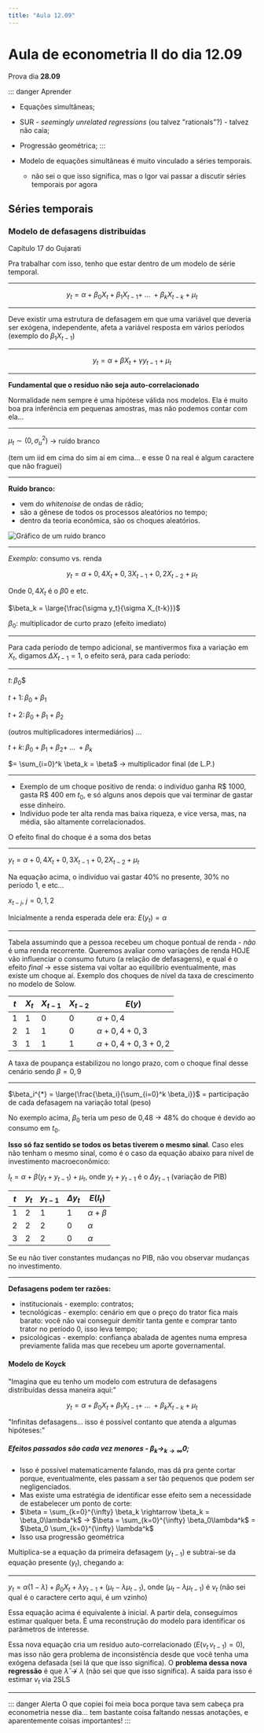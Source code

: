 ```yaml
---
title: "Aula 12.09"
---
```


# Aula de econometria II do dia 12.09

Prova dia **28.09**

::: danger Aprender
- Equações simultâneas;
- SUR - _seemingly unrelated regressions_ (ou talvez "rationals"?) - talvez não caia;
- Progressão geométrica;
:::

- Modelo de equações simultâneas é muito vinculado a séries temporais.
  - não sei o que isso significa, mas o Igor vai passar a discutir séries temporais por agora

## Séries temporais

### Modelo de defasagens distribuídas

Capítulo 17 do Gujarati

Pra trabalhar com isso, tenho que estar dentro de um modelo de série temporal.

-------------

$$y_t = \alpha + \beta_0X_t + \beta_1X_{t-1} + \; ... \; + \beta_kX_{t-k} + \mu_t$$

<centered-italicized text="aqui é um mi, não um u" />

-------------

Deve existir uma estrutura de defasagem em que uma variável que deveria ser exógena, independente, afeta a variável resposta em vários períodos (exemplo do $\beta_1X_{t-1}$)

-----------

$$y_t = \alpha + \beta X_t + \gamma y_{t-1} + \mu_t$$

<centered-italicized text="Modelo autoregressivo" />

-----------

**Fundamental que o resíduo não seja auto-correlacionado**

Normalidade nem sempre é uma hipótese válida nos modelos. Ela é muito boa pra inferência em pequenas amostras, mas não podemos contar com ela...

------------

$\mu_t \sim (0, \sigma^2_u)$ -> ruído branco

(tem um iid em cima do sim aí em cima... e esse 0 na real é algum caractere que não fraguei)

------------

**Ruído branco:**
  - vem do _whitenoise_ de ondas de rádio;
  - são a gênese de todos os processos aleatórios no tempo;
  - dentro da teoria econômica, são os choques aleatórios.

![Gráfico de um ruido branco](/econometria/ruido-branco.jpg)

<centered-italicized text="Representação gráfica de um ruído branco" />

-------------

_Exemplo_: consumo vs. renda

$$y_t = \alpha + 0,4X_t + 0,3X_{t-1} + 0,2X_{t-2} + \mu_t$$

Onde $0,4X_t$ é o $\beta 0$ e etc.

$\beta_k = \large{\frac{\sigma y_t}{\sigma X_{t-k}}}$

$\beta_0$: multiplicador de curto prazo (efeito imediato)

-------------

Para cada período de tempo adicional, se mantivermos fixa a variação em $X_t$, digamos $\Delta X_{t-1} = 1$, o efeito será, para cada período:

-------------

$t: \, \beta_0$$

$t + 1: \, \beta_0 + \beta_1$

$t + 2: \, \beta_0 + \beta_1 + \beta_2$

(outros multiplicadores intermediários) ...

$t + k: \, \beta_0 + \beta_1 + \beta_2 + \; ... \; + \beta_k$

$= \sum_{i=0}^k \beta_k = \beta$ -> multiplicador final (de L.P.)

-------------

- Exemplo de um choque positivo de renda: o indivíduo ganha R$ 1000, gasta R$ 400 em $t_0$, e só alguns anos depois que vai terminar de gastar esse dinheiro.
- Indivíduo pode ter alta renda mas baixa riqueza, e vice versa, mas, na média, são altamente correlacionados.

O efeito final do choque é a soma dos betas

----------------

$y_t = \alpha + 0,4 X_t + 0,3 X_{t-1} + 0,2 X_{t-2} + \mu_t$

Na equação acima, o indivíduo vai gastar 40% no presente, 30% no período 1, e etc...

$x_{t-j}$, $j = 0, 1, 2$

Inicialmente a renda esperada dele era: $E(y_t) = \alpha$

----------------

Tabela assumindo que a pessoa recebeu um choque pontual de renda - _não_ é uma renda recorrente. Queremos avaliar como variações de renda HOJE vão influenciar o consumo futuro (a relação de defasagens), e qual é o efeito _final_ -> esse sistema vai voltar ao equilíbrio eventualmente, mas existe um choque aí. Exemplo dos choques de nível da taxa de crescimento no modelo de Solow.

| $t$ | $X_t$ | $X_{t-1}$ | $X_{t-2}$ | $E(y)$ |
|-----|-------|-----------|----------|------|
| 1 | 1 | 0 | 0 | $\alpha + 0,4$ |
| 2 | 1 | 1 | 0 | $\alpha + 0,4 + 0,3$ |
| 3 | 1 | 1 | 1 | $\alpha + 0,4 + 0,3 + 0,2$ |

A taxa de poupança estabilizou no longo prazo, com o choque final desse cenário sendo $\beta = 0,9$

----------------

$\beta_i^{*} = \large{\frac{\beta_i}{\sum_{i=0}^k \beta_i}}$ = participação de cada defasagem na variação total (peso)

No exemplo acima, $\beta_0$ teria um peso de 0,48 -> 48% do choque é devido ao consumo em $t_0$.

**Isso só faz sentido se todos os betas tiverem o mesmo sinal**. Caso eles não tenham o mesmo sinal, como é o caso da equação abaixo para nível de investimento macroeconômico:

$I_t = \alpha + \beta(y_t + y_{t-1}) + \mu_t$, onde $y_t + y_{t-1}$ é o $\Delta y_{t-1}$ (variação de PIB)

| $t$ | $y_t$ | $y_{t-1}$ | $\Delta y_t$ | $E(I_t)$ |
|-----|-------|-----------|----------|------|
| 1 | 2 | 1 | 1 | $\alpha + \beta$ |
| 2 | 2 | 2 | 0 | $\alpha$ |
| 3 | 2 | 2 | 0 | $\alpha$ |

Se eu não tiver constantes mudanças no PIB, não vou observar mudanças no investimento.

----------------

**Defasagens podem ter razões:**
- institucionais - exemplo: contratos;
- tecnológicas - exemplo: cenário em que o preço do trator fica mais barato: você não vai conseguir demitir tanta gente e comprar tanto trator no período 0, isso leva tempo;
- psicológicas - exemplo: confiança abalada de agentes numa empresa previamente falida mas que recebeu um aporte governamental.

#### Modelo de Koyck

"Imagina que eu tenho um modelo com estrutura de defasagens distribuídas dessa maneira aqui:"

$$y_t = \alpha + \beta_0X_t + \beta_1X_{t-1} + \; ... \; + \beta_kX_{t-k} + \mu_t$$

"Infinitas defasagens... isso é possível contanto que atenda a algumas hipóteses:"

##### Efeitos passados são cada vez menores - $\beta_k \rightarrow_{k \rightarrow \infty} 0$;
- Isso é possível matematicamente falando, mas dá pra gente cortar porque, eventualmente, eles passam a ser tão pequenos que podem ser negligenciados.
- Mas existe uma estratégia de identificar esse efeito sem a necessidade de estabelecer um ponto de corte:
- $\beta = \sum_{k=0}^{\infty} \beta_k \rightarrow \beta_k = \beta_0\lambda^k$ -> $\beta = \sum_{k=0}^{\infty} \beta_0\lambda^k$ = $\beta_0 \sum_{k=0}^{\infty} \lambda^k$
- Isso usa progressão geométrica

Multiplica-se a equação da primeira defasagem ($y_{t-1}$) e subtrai-se da equação presente ($y_t$), chegando a:

----------

$y_t = \alpha(1-\lambda) + \beta_0X_t + \lambda y_{t-1} + (\mu_t - \lambda\mu_{t-1})$, onde $(\mu_t - \lambda\mu_{t-1})$ é $v_t$ (não sei qual é o caractere certo aqui, é um vzinho)

Essa equação acima é equivalente à inicial. A partir dela, conseguimos estimar qualquer beta. É uma reconstrução do modelo para identificar os parâmetros de interesse.

Essa nova equação cria um resíduo auto-correlacionado ($E(v_t \, v_{t-1}) = 0$), mas isso não gera problema de inconsistência desde que você tenha uma exógena defasada (sei lá que que isso significa). O **problema dessa nova regressão** é que $\hat{\lambda} \nrightarrow \lambda$ (não sei que que isso significa). A saída para isso é estimar $v_t$ via 2SLS

----------

::: danger Alerta
O que copiei foi meia boca porque tava sem cabeça pra econometria nesse dia... tem bastante coisa faltando nessas anotações, e aparentemente coisas importantes!
:::